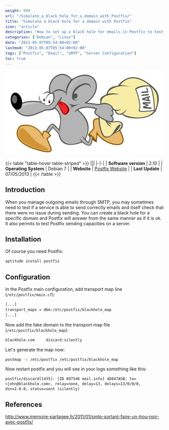 ```yaml
---
weight: 999
url: "/Simulate_a_black_hole_for_a_domain_with_Postfix/"
title: "Simulate a black hole for a domain with Postfix"
icon: "article"
description: "How to set up a black hole for emails in Postfix to test outgoing mail services."
categories: ["Debian", "Linux"]
date: "2013-05-07T05:54:00+02:00"
lastmod: "2013-05-07T05:54:00+02:00"
tags: ["Postfix", "Email", "SMTP", "Server Configuration"]
toc: true
---
```


![Postfix](/images/postfix_logo.png)

{{< table "table-hover table-striped" >}}
|||
|-|-|
| **Software version** | 2.10 |
| **Operating System** | Debian 7 |
| **Website** | [Postfix Website](https://www.postfix.org/) |
| **Last Update** | 07/05/2013 |
{{< /table >}}

## Introduction

When you manage outgoing emails through SMTP, you may sometimes need to test if a service is able to send correctly emails and itself check that there were no issue during sending. You can create a black hole for a specific domain and Postfix will answer from the same manner as if it is ok. It also permits to test Postfix sending capacities on a server.

## Installation

Of course you need Postfix:

```bash
aptitude install postfix
```

## Configuration

In the Postfix main configuration, add transport map line (`/etc/postfix/main.cf`):

```bash
[...]
transport_maps = dbm:/etc/postfix/blackhole_map
[...]
```

Now add the fake domain to the transport map file (`/etc/postfix/blackhole_map`):

```bash
blackhole.com     discard:silently
```

Let's generate the map now:

```bash
postmap -c /etc/postfix /etc/postfix/blackhole_map
```

Now restart postfix and you will see in your logs something like this:

```
postfix/discard[1435]: [ID 897546 mail.info] 4D847A5B: to=<john@blackhole.com>, relay=none, delay=13, delays=13/0/0/0, dsn=2.0.0, status=sent (silently)
```

## References

http://www.memoire-partagee.fr/2011/01/smtp-sortant-faire-un-trou-noir-avec-postfix/